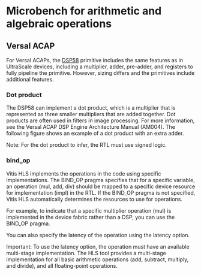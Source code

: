 # Microbench for arithmetic and algebraic operations 

## Versal ACAP

For Versal ACAPs, the [DSP58](https://docs.amd.com/r/2022.1-English/ug1273-versal-acap-design/UltraRAM-Primitives) primitive includes the same features as in UltraScale devices, including a multiplier, adder, pre-adder, and registers to fully pipeline the primitive. However, sizing differs and the primitives include additional features.

### Dot product

The DSP58 can implement a dot product, which is a multiplier that is represented as three smaller multipliers that are added together. Dot products are often used in filters in image processing. For more information, see the Versal ACAP DSP Engine Architecture Manual (AM004). The following figure shows an example of a dot product with an extra adder.

Note: For the dot product to infer, the RTL must use signed logic.

### bind_op

Vitis HLS implements the operations in the code using specific implementations. The BIND_OP pragma specifies that for a specific variable, an operation (mul, add, div) should be mapped to a specific device resource for implementation (impl) in the RTL. If the BIND_OP pragma is not specified, Vitis HLS automatically determines the resources to use for operations.

For example, to indicate that a specific multiplier operation (mul) is implemented in the device fabric rather than a DSP, you can use the BIND_OP pragma.

You can also specify the latency of the operation using the latency option.

Important: To use the latency option, the operation must have an available multi-stage implementation. The HLS tool provides a multi-stage implementation for all basic arithmetic operations (add, subtract, multiply, and divide), and all floating-point operations.
